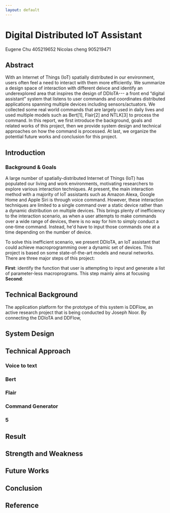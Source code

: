 ```yaml
---
layout: default
---
```


# Digital Distributed IoT Assistant

Eugene Chu 405219652
Nicolas cheng 905219471

## Abstract
With an Internet of Things (IoT) spatially distributed in our environment, users often feel a need to interact with them more efficiently. We summarize a design space of interaction with different deivce and identify an underexplored area that inspires the design of DDIoTA--- a front end “digital assistant” system that listens to user commands and coordinates distributed applications spanning multiple devices including sensors/actuators. We collected some real world commands that are largely used in daily lives and used multiple models such as Bert[1], Flair[2] and NTLK[3] to process the command. In this report, we first introduce the background, goals and related works of this project, then we provide system design and technical approaches on how the command is processed. At last, we organize the potential future works and conclusion for this project.


## Introduction
### Background & Goals
  A large number of spatially-distributed Internet of Things (IoT) has populated our living and work environments, motivating researchers to explore various interaction techniques. At present, the main interaction method with a majority of IoT assistants such as Amazon Alexa, Google Home and Apple Siri is through voice command. However, these interaction techniques are limited to a single command over a static device rather than a dynamic distribution on multiple devices. This brings plenty of inefficiency to the interaction scenario, as when a user attempts to make commands over a wide range of devices, there is no way for him to simply conduct a one-time command. Instead, he'd have to input those commands one at a time depending on the number of device. 
  
  To solve this inefficient scenario, we present DDIoTA, an IoT assistant that could achieve macroprogramming over a dynamic set of devices. This project is based on some state-of-the-art models and neural networks. There are three major steps of this project:
  
  **First**: identify the function that user is attempting to input and generate a list of parameter-less macroprograms. This step mainly aims at focusing 
  **Second**: 
  
  
  
## Technical Background
  
  
  
  
  The application platform for the prototype of this system is DDFlow, an active research project that is being conducted by Joseph Noor. By connecting the DDIoTA and DDFlow, 

## System Design



## Technical Approach

### Voice to text

### Bert

### Flair

### Command Generator

### 5

## Result


## Strength and Weakness


## Future Works


## Conclusion


## Reference

